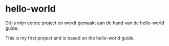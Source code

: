 # hello-world
Dit is mijn eerste project en wordt gemaakt aan de hand van de hello-world guide.

This is my first project and is based on the hello-world guide.
